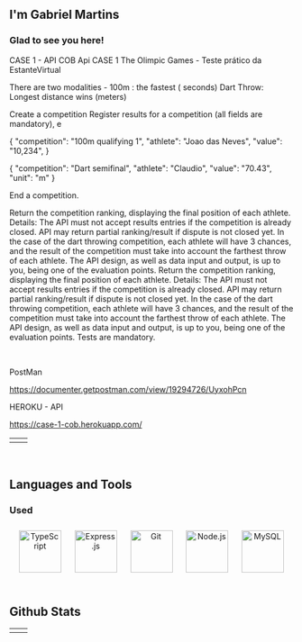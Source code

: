 


##  I'm Gabriel Martins   
  



### Glad to see you here!  
CASE 1 - API COB
Api CASE 1 The Olimpic Games - Teste prático da EstanteVirtual

There are two modalities - 100m : the fastest ( seconds)
Dart Throw: Longest distance wins (meters)

Create a competition Register results for a competition (all fields are mandatory), e

{ "competition": "100m qualifying 1", "athlete": "Joao das Neves", "value": "10,234", }

{ "competition": "Dart semifinal", "athlete": "Claudio", "value": "70.43", "unit": "m" }

End a competition.

Return the competition ranking, displaying the final position of each athlete. Details: The API must not accept results entries if the competition is already closed. API may return partial ranking/result if dispute is not closed yet. In the case of the dart throwing competition, each athlete will have 3 chances, and the result of the competition must take into account the farthest throw of each athlete. The API design, as well as data input and output, is up to you, being one of the evaluation points. Return the competition ranking, displaying the final position of each athlete. Details: The API must not accept results entries if the competition is already closed. API may return partial ranking/result if dispute is not closed yet. In the case of the dart throwing competition, each athlete will have 3 chances, and the result of the competition must take into account the farthest throw of each athlete. The API design, as well as data input and output, is up to you, being one of the evaluation points. Tests are mandatory.  
  

<br/>  


PostMan 

https://documenter.getpostman.com/view/19294726/UyxohPcn


HEROKU - API 

https://case-1-cob.herokuapp.com/


<table><tr><td valign="top" width="50%">



</td><td valign="top" width="50%">



</td></tr></table>  

<br/>  


## Languages and Tools  


### Used   
<div align="center">  
<img style="margin: 10px" src="https://profilinator.rishav.dev/skills-assets/typescript-original.svg" alt="TypeScript" height="75" />  
<img style="margin: 10px" src="https://profilinator.rishav.dev/skills-assets/express-original-wordmark.svg" alt="Express.js" height="75" />  
<img style="margin: 10px" src="https://profilinator.rishav.dev/skills-assets/git-scm-icon.svg" alt="Git" height="75" />  
<img style="margin: 10px" src="https://profilinator.rishav.dev/skills-assets/nodejs-original-wordmark.svg" alt="Node.js" height="75" />  
<img style="margin: 10px" src="https://profilinator.rishav.dev/skills-assets/mysql-original-wordmark.svg" alt="MySQL" height="75" />  
</div>  

<br/>  

## Github Stats  
<table><tr><td valign="top" width="50%">

</td><td valign="top" width="50%">

</td></tr></table>  
<br/>  
<br/>  
<br/>  
<br />

